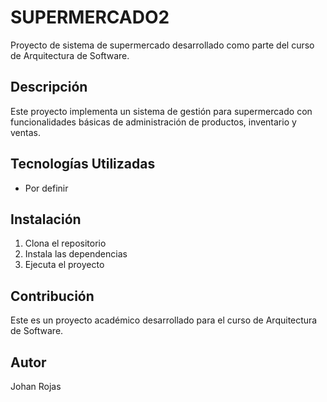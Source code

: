 # SUPERMERCADO2

Proyecto de sistema de supermercado desarrollado como parte del curso de Arquitectura de Software.

## Descripción

Este proyecto implementa un sistema de gestión para supermercado con funcionalidades básicas de administración de productos, inventario y ventas.

## Tecnologías Utilizadas

- Por definir

## Instalación

1. Clona el repositorio
2. Instala las dependencias
3. Ejecuta el proyecto

## Contribución

Este es un proyecto académico desarrollado para el curso de Arquitectura de Software.

## Autor

Johan Rojas
